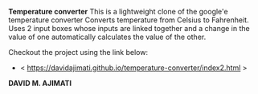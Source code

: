 **Temperature converter**
This is a lightweight clone of the google'e temperature converter
Converts temperature from Celsius to Fahrenheit.
Uses 2 input boxes whose inputs are linked together
and a change in the value of one automatically calculates the value of the other.


Checkout the project using the link below:
- < https://davidajimati.github.io/temperature-converter/index2.html >

**DAVID M. AJIMATI**